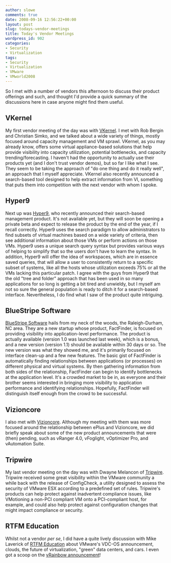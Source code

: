 ```yaml
---
author: slowe
comments: true
date: 2008-09-16 12:56:22+00:00
layout: post
slug: todays-vendor-meetings
title: Today's Vendor Meetings
wordpress_id: 902
categories:
- Security
- Virtualization
tags:
- Security
- Virtualization
- VMware
- VMworld2008
---
```


So I met with a number of vendors this afternoon to discuss their product offerings and such, and thought I'd provide a quick summary of the discussions here in case anyone might find them useful.

## VKernel

My first vendor meeting of the day was with [VKernel](http://www.vkernel.com/). I met with Rob Bergin and Christian Simko, and we talked about a wide variety of things, mostly focused around capacity management and VM sprawl. VKernel, as you may already know, offers some virtual appliance-based solutions that help provide visibility into capacity utilization, potential bottlenecks, and capacity trending/forecasting. I haven't had the opportunity to actually use their products yet (and I don't trust vendor demos), but so far I like what I see. They seem to be taking the approach of "do one thing and do it really well", an approach that I myself appreciate. VKernel also recently announced a search-based tool designed to help extract information from VI, something that puts them into competition with the next vendor with whom I spoke.

## Hyper9

Next up was [Hyper9](http://www.hyper9.com/), who recently announced their search-based management product. It's not available yet, but they will soon be opening a private beta and expect to release the product by the end of the year, if I recall correctly. Hyper9 uses the search paradigm to allow administrators to find subsets of virtual machines based on a wide variety of criteria, then see additional information about those VMs or perform actions on those VMs. Hyper9 uses a unique search query syntax but provides various ways of helping to simplify that so the users don't have to learn the syntax. In addition, Hyper9 will offer the idea of workspaces, which are in essence saved queries, that will allow a user to consistently return to a specific subset of systems, like all the hosts whose utilization exceeds 75% or all the VMs lacking this particular patch. I agree with the guys from Hyper9 that the old "tree and folder" approach that has been used in so many applications for so long is getting a bit tired and unwieldy, but I myself am not so sure the general population is ready to ditch it for a search-based interface. Nevertheless, I do find what I saw of the product quite intriguing.

## BlueStripe Software

[BlueStripe Software](http://www.bluestripe.com/page.php?mode=privateview&pageID=1) hails from my neck of the woods, the Raleigh-Durham, NC area. They are a new startup whose product, FactFinder, is focused on providing visibility into application-level performance. The product is actually available (version 1.0 was launched last week), which is a bonus, and a new version (version 1.1) should be available within 30 days or so. The new version was what they showed me, and it's primarily focused on interface clean-up and a few new features. The basic gist of FactFinder is automatically finding relationships between applications (or processes) on different physical and virtual systems. By then gathering information from both sides of the relationship, FactFinder can begin to identify bottlenecks at the application level. It's a crowded market to be in, as everyone and their brother seems interested in bringing more visibility to application performance and identifying relationships. Hopefully, FactFinder will distinguish itself enough from the crowd to be successful.

## Vizioncore

I also met with [Vizioncore](http://www.vizioncore.com/). Although my meeting with them was more focused around the relationship between ePlus and Vizioncore, we did briefly speak about some of the new product announcements that were (then) pending, such as vRanger 4.0, vFoglight, vOptimizer Pro, and vAutomation Suite.

## Tripwire

My last vendor meeting on the day was with Dwayne Melancon of [Tripwire](http://www.tripwire.com/). Tripwire received some great visibility within the VMware community a while back with the release of ConfigCheck, a utility designed to assess the security of VMware ESX according to a predefined set of rules. Tripwire's products can help protect against inadvertent compliance issues, like VMotioning a non-PCI compliant VM onto a PCI-compliant host, for example, and could also help protect against configuration changes that might impact compliance or security.

## RTFM Education

Whilst not a vendor _per se_, I did have a quite lively discussion with Mike Laverick of [RTFM Education](http://www.rtfm-ed.co.uk/) about VMware's VDC-OS announcement, clouds, the future of virtualization, "green" data centers, and cars. I even got a scoop on the [vRainbow announcement](http://www.rtfm-ed.co.uk/?p=597)!
